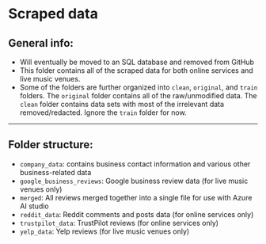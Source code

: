 # Scraped data

## General info:
- Will eventually be moved to an SQL database and removed from GitHub
- This folder contains all of the scraped data for both online services and live music venues.
- Some of the folders are further organized into ```clean```, ```original```, and ```train``` folders. The ```original``` folder contains all of the raw/unmodified data. The ```clean``` folder contains data sets with most of the irrelevant data removed/redacted. Ignore the ```train``` folder for now.

---

## Folder structure:
- ```company_data```: contains business contact information and various other business-related data
- ```google_business_reviews```: Google business review data (for live music venues only)
- ```merged```: All reviews merged together into a single file for use with Azure AI studio
- ```reddit_data```: Reddit comments and posts data (for online services only)
- ```trustpilot_data```: TrustPilot reviews (for online services only)
- ```yelp_data```: Yelp reviews (for live music venues only)